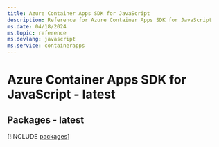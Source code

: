 ```yaml
---
title: Azure Container Apps SDK for JavaScript
description: Reference for Azure Container Apps SDK for JavaScript
ms.date: 04/18/2024
ms.topic: reference
ms.devlang: javascript
ms.service: containerapps
---
```

# Azure Container Apps SDK for JavaScript - latest
## Packages - latest
[!INCLUDE [packages](container-apps-index.md)]